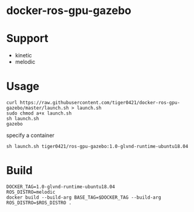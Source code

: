 # docker-ros-gpu-gazebo

# Support
- kinetic
- melodic

# Usage

```
curl https://raw.githubusercontent.com/tiger0421/docker-ros-gpu-gazebo/master/launch.sh > launch.sh
sudo chmod a+x launch.sh
sh launch.sh 
gazebo
```

specify a container

```
sh launch.sh tiger0421/ros-gpu-gazebo:1.0-glvnd-runtime-ubuntu18.04
```

# Build
```
DOCKER_TAG=1.0-glvnd-runtime-ubuntu18.04
ROS_DISTRO=melodic
docker build --build-arg BASE_TAG=$DOCKER_TAG --build-arg ROS_DISTRO=$ROS_DISTRO . 
```
